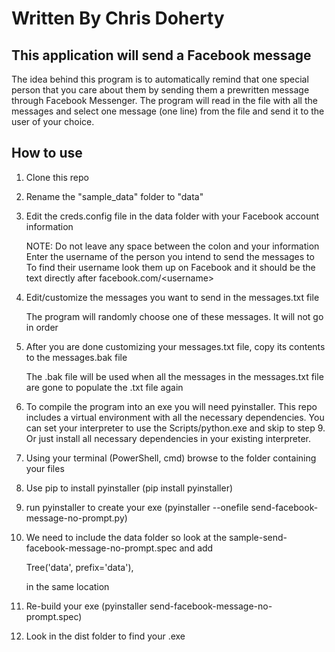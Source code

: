 # Written By Chris Doherty

## This application will send a Facebook message

The idea behind this program is to automatically remind that one special person that you care about them by sending them a prewritten message through Facebook Messenger. The program will read in the file with all the messages and select one message (one line) from the file and send it to the user of your choice.

## How to use
1. Clone this repo
2. Rename the "sample_data" folder to "data"
3. Edit the creds.config file in the data folder with your Facebook account information

   NOTE: Do not leave any space between the colon and your information
  Enter the username of the person you intend to send the messages to 
  To find their username look them up on Facebook and it should be the text directly after facebook.com/\<username>

4. Edit/customize the messages you want to send in the messages.txt file 

   The program will randomly choose one of these messages. It will not go in order

5. After you are done customizing your messages.txt file, copy its contents to the messages.bak file

   The .bak file will be used when all the messages in the messages.txt file are gone to populate the .txt file again

6. To compile the program into an exe you will need pyinstaller. This repo includes a virtual environment with all the necessary dependencies. You can set your interpreter to use the Scripts/python.exe and skip to step 9. Or just install all necessary dependencies in your existing  interpreter.
   
7. Using your terminal (PowerShell, cmd) browse to the folder containing your files
   
8. Use pip to install pyinstaller (pip install pyinstaller)
   
9.  run pyinstaller to create your exe (pyinstaller --onefile send-facebook-message-no-prompt.py)
    
10. We need to include the data folder so look at the sample-send-facebook-message-no-prompt.spec and add  
    
    Tree('data', prefix='data'),

    in the same location
11. Re-build your exe (pyinstaller send-facebook-message-no-prompt.spec)
    
12. Look in the dist folder to find your .exe